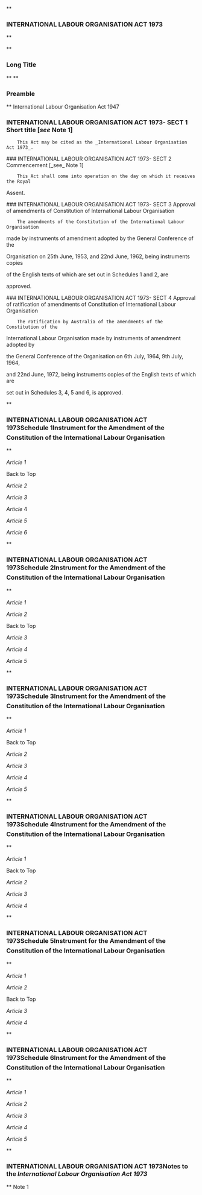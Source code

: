 **

###  INTERNATIONAL LABOUR ORGANISATION ACT 1973 
**


**

###  Long Title 
**
**

###  Preamble 
**
International Labour Organisation Act 1947



###  INTERNATIONAL LABOUR ORGANISATION ACT 1973- SECT 1  Short title [_see_ Note 1] 
<dl compact="">

		This Act may be cited as the _International Labour Organisation Act 1973_.

 </dl>
###  INTERNATIONAL LABOUR ORGANISATION ACT 1973- SECT 2  Commencement [_see_ Note 1] 
<dl compact="">

		This Act shall come into operation on the day on which it receives the Royal

Assent.

 </dl>
###  INTERNATIONAL LABOUR ORGANISATION ACT 1973- SECT 3  Approval of amendments of Constitution of International Labour Organisation 
<dl compact="">

		The amendments of the Constitution of the International Labour Organisation

made by instruments of amendment adopted by the General Conference of the

Organisation on 25th June, 1953, and 22nd June, 1962, being instruments copies

of the English texts of which are set out in Schedules&#160;1 and 2, are

approved.

 </dl>
###  INTERNATIONAL LABOUR ORGANISATION ACT 1973- SECT 4  Approval of ratification of amendments of Constitution of International Labour Organisation 
<dl compact="">

		The ratification by Australia of the amendments of the Constitution of the

International Labour Organisation made by instruments of amendment adopted by

the General Conference of the Organisation on 6th July, 1964, 9th July, 1964,

and 22nd June, 1972, being instruments copies of the English texts of which are

set out in Schedules&#160;3, 4, 5 and 6, is approved.

 </dl>
**

###  INTERNATIONAL LABOUR ORGANISATION ACT 1973Schedule&#160;1&#151;Instrument for the Amendment of the Constitution of the International Labour Organisation 
**





_Article 1_


Back to Top


_Article 2_


_Article 3_


_Article_ 4


_Article 5_


_Article 6_





**

###  INTERNATIONAL LABOUR ORGANISATION ACT 1973Schedule&#160;2&#151;Instrument for the Amendment of the Constitution of the International Labour Organisation 
**





_Article 1_






_Article 2_



Back to Top

_Article 3_


_Article 4_


_Article 5_





**

###  INTERNATIONAL LABOUR ORGANISATION ACT 1973Schedule&#160;3&#151;Instrument for the Amendment of the Constitution of the International Labour Organisation 
**





_Article 1_









Back to Top




_Article 2_


_Article 3_


_Article 4_


_Article 5_





**

###  INTERNATIONAL LABOUR ORGANISATION ACT 1973Schedule&#160;4&#151;Instrument for the Amendment of the Constitution of the International Labour Organisation 
**





_Article 1_



Back to Top


_Article 2_


_Article 3_


_Article 4_





**

###  INTERNATIONAL LABOUR ORGANISATION ACT 1973Schedule&#160;5&#151;Instrument for the Amendment of the Constitution of the International Labour Organisation 
**





_Article 1_



_Article 2_


Back to Top


_Article 3_


_Article 4_





**

###  INTERNATIONAL LABOUR ORGANISATION ACT 1973Schedule&#160;6&#151;Instrument for the Amendment of the Constitution of the International Labour Organisation 
**





_Article 1_


_Article 2_


_Article 3_


_Article 4_


_Article 5_



**

###  INTERNATIONAL LABOUR ORGANISATION ACT 1973<centreit>Notes to the _International Labour Organisation Act 1973_ </centreit>
**
Note 1



